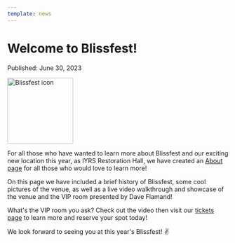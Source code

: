 ```yaml
---
template: news
---
```


# Welcome to Blissfest!

<span class="publish-date">Published: June 30, 2023</span>

<img
  src="/assets/images/blissfest-icon-sm.webp"
  width="150"
  height="150"
  alt="Blissfest icon"
/>

For all those who have wanted to learn more about Blissfest and our exciting new location this year, as IYRS Restoration Hall, we have created an [About page](/about/) for all those who would love to learn more!

On this page we have included a brief history of Blissfest, some cool pictures of the venue, as well as a live video walkthrough and showcase of the venue and the VIP room presented by Dave Flamand!  

What's the VIP room you ask?  Check out the video then visit our [tickets page](/tickets/) to learn more and reserve your spot today!

We look forward to seeing you at this year's Blissfest! ✌️